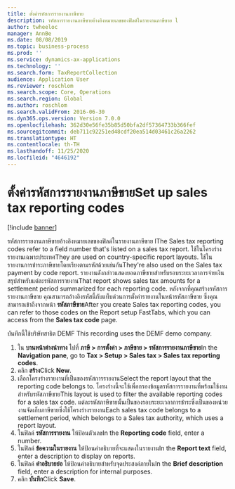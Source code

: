 ```yaml
---
title: ตั้งค่ารหัสการรายงานภาษีขาย
description: รหัสการรายงานภาษีขายอ้างอิงหมายเลขของฟิลด์ในรายงานภาษีขาย l
author: twheeloc
manager: AnnBe
ms.date: 08/08/2019
ms.topic: business-process
ms.prod: ''
ms.service: dynamics-ax-applications
ms.technology: ''
ms.search.form: TaxReportCollection
audience: Application User
ms.reviewer: roschlom
ms.search.scope: Core, Operations
ms.search.region: Global
ms.author: roschlom
ms.search.validFrom: 2016-06-30
ms.dyn365.ops.version: Version 7.0.0
ms.openlocfilehash: 362d30e56fe35b85d50bfa2df57364733b366fef
ms.sourcegitcommit: deb711c92251ed48cdf20ea514d03461c26a2262
ms.translationtype: HT
ms.contentlocale: th-TH
ms.lasthandoff: 11/25/2020
ms.locfileid: "4646192"
---
```

# <a name="set-up-sales-tax-reporting-codes"></a><span data-ttu-id="f9e9f-103">ตั้งค่ารหัสการรายงานภาษีขาย</span><span class="sxs-lookup"><span data-stu-id="f9e9f-103">Set up sales tax reporting codes</span></span>

[!include [banner](../../includes/banner.md)]

<span data-ttu-id="f9e9f-104">รหัสการรายงานภาษีขายอ้างอิงหมายเลขของฟิลด์ในรายงานภาษีขาย l</span><span class="sxs-lookup"><span data-stu-id="f9e9f-104">The Sales tax reporting codes refer to a field number that's listed on a sales tax report.</span></span> <span data-ttu-id="f9e9f-105">ใช้ในโครงร่างรายงานเฉพาะประเทศ</span><span class="sxs-lookup"><span data-stu-id="f9e9f-105">They are used on country-specific report layouts.</span></span> <span data-ttu-id="f9e9f-106">ใช้ในรายงานการชำระภาษีขายโดยเรียงตามรหัสด้วยเช่นกัน</span><span class="sxs-lookup"><span data-stu-id="f9e9f-106">They're also used on the Sales tax payment by code report.</span></span> <span data-ttu-id="f9e9f-107">รายงานดังกล่าวแสดงยอดภาษีขายสำหรับรอบระยะเวลาการจ่ายเงินสรุปสำหรับแต่ละรหัสการรายงาน</span><span class="sxs-lookup"><span data-stu-id="f9e9f-107">That report shows sales tax amounts for a settlement period summarized for each reporting code.</span></span> <span data-ttu-id="f9e9f-108">หลังจากที่คุณสร้างรหัสการรายงานภาษีขาย คุณสามารถอ้างอิงรหัสนี้กับแท็บด่วนการตั้งค่ารายงานในหน้ารหัสภาษีขาย ซึ่งคุณสามารถเข้าถึงจากหน้า **รหัสภาษีขาย**</span><span class="sxs-lookup"><span data-stu-id="f9e9f-108">After you create Sales tax reporting codes, you can refer to those codes on the Report setup FastTabs, which you can access from the **Sales tax code** page.</span></span> 

<span data-ttu-id="f9e9f-109">บันทึกนี้ใช้บริษัทสาธิต DEMF </span><span class="sxs-lookup"><span data-stu-id="f9e9f-109">This recording uses the DEMF demo company.</span></span>

1. <span data-ttu-id="f9e9f-110">ใน **บานหน้าต่างนำทาง** ไปที่ **ภาษี > การตั้งค่า > ภาษีขาย > รหัสการรายงานภาษีขาย**</span><span class="sxs-lookup"><span data-stu-id="f9e9f-110">In the **Navigation pane**, go to **Tax > Setup > Sales tax > Sales tax reporting codes**.</span></span>
2. <span data-ttu-id="f9e9f-111">คลิก **สร้าง**</span><span class="sxs-lookup"><span data-stu-id="f9e9f-111">Click **New**.</span></span>
3. <span data-ttu-id="f9e9f-112">เลือกโครงร่างรายงานที่เป็นของรหัสการรายงาน</span><span class="sxs-lookup"><span data-stu-id="f9e9f-112">Select the report layout that the reporting code belongs to.</span></span> <span data-ttu-id="f9e9f-113">โครงร่างนี้จะใช้เพื่อกรองข้อมูลรหัสการรายงานที่พร้อมใช้งานสำหรับรหัสภาษีขาย</span><span class="sxs-lookup"><span data-stu-id="f9e9f-113">This layout is used to filter the available reporting codes for a sales tax code.</span></span> <span data-ttu-id="f9e9f-114">แต่ละรหัสภาษีขายนั้นเป็นของรอบระยะเวลาการชำระซึ่งเป็นของหน่วยงานจัดเก็บภาษีขายซึ่งใช้โครงร่างรายงาน</span><span class="sxs-lookup"><span data-stu-id="f9e9f-114">Each sales tax code belongs to a settlement period, which belongs to a Sales tax authority, which uses a report layout.</span></span>  
4. <span data-ttu-id="f9e9f-115">ในฟิลด์ **รหัสการรายงาน** ให้ป้อนตัวเลข</span><span class="sxs-lookup"><span data-stu-id="f9e9f-115">In the **Reporting code** field, enter a number.</span></span>
5. <span data-ttu-id="f9e9f-116">ในฟิลด์ **ข้อความในรายงาน** ให้ป้อนคำอธิบายที่จะแสดงในรายงาน</span><span class="sxs-lookup"><span data-stu-id="f9e9f-116">In the **Report text** field, enter a description to display on reports.</span></span>
6. <span data-ttu-id="f9e9f-117">ในฟิลด์ **คำอธิบายย่อ** ให้ป้อนคำอธิบายสำหรับจุดประสงค์ภายใน</span><span class="sxs-lookup"><span data-stu-id="f9e9f-117">In the **Brief description** field, enter a description for internal purposes.</span></span>
7. <span data-ttu-id="f9e9f-118">คลิก **บันทึก**</span><span class="sxs-lookup"><span data-stu-id="f9e9f-118">Click **Save**.</span></span>

